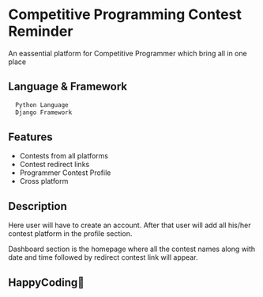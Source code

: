 # Competitive Programming Contest Reminder

An eassential platform for Competitive Programmer which bring all
in one place 

## Language & Framework

```bash
  Python Language
  Django Framework
```


## Features

- Contests from all platforms
- Contest redirect links
- Programmer Contest Profile
- Cross platform


## Description

Here user will have to create an account. After that user will add
all his/her contest platform in the profile section.

Dashboard section is the homepage where all the contest names along
with date and time followed by redirect contest link will appear.

## HappyCoding🙂
